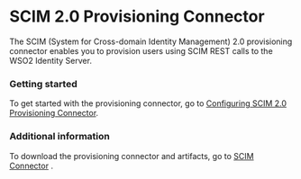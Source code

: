 # SCIM 2.0 Provisioning Connector

The SCIM (System for Cross-domain Identity Management) 2.0 provisioning
connector enables you to provision users using SCIM REST calls to the
WSO2 Identity Server.

### Getting started

To get started with the provisioning connector, go to [Configuring SCIM
2.0 Provisioning
Connector](_Configuring_SCIM_2.0_Provisioning_Connector_).

### Additional information

To download the provisioning connector and artifacts, go to [SCIM
Connector](https://store.wso2.com/store/assets/isconnector/details/d3e666a6-c26d-4cd2-ba92-d1b4d9c64a4f)
.
